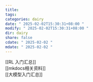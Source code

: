 ```yaml
---
title: 
tags: 
categories: dairy
date: " 2025-02-02T15:30:31+08:00 "
modify: " 2025-02-02T15:30:31+08:00 "
dir: dairy
share: false
cdate: " 2025-02-02 "
mdate: " 2025-02-02 "
---
```


[[RL 入门汇总]]  
[[mkdocs相关资料]]  
[[大模型入门汇总]]
